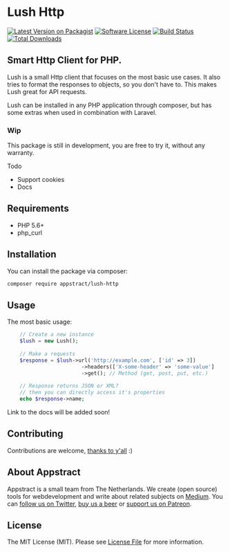 # Lush Http

[![Latest Version on Packagist](https://img.shields.io/packagist/v/appstract/lush-http.svg?style=flat-square)](https://packagist.org/packages/appstract/lush-http)
[![Software License](https://img.shields.io/badge/license-MIT-brightgreen.svg?style=flat-square)](LICENSE.md)
[![Build Status](https://img.shields.io/travis/appstract/lush-http/master.svg?style=flat-square)](https://travis-ci.org/appstract/lush-http)
[![Total Downloads](https://img.shields.io/packagist/dt/appstract/lush-http.svg?style=flat-square)](https://packagist.org/packages/appstract/lush-http)

## Smart Http Client for PHP.

Lush is a small Http client that focuses on the most basic use cases. It also tries to format the responses to objects, so you don't have to. 
This makes Lush great for API requests.

Lush can be installed in any PHP application through composer, but has some extras when used in combination with Laravel.

### Wip

This package is still in development, you are free to try it, without any warranty.

Todo
- Support cookies
- Docs

## Requirements
- PHP 5.6+
- php_curl

## Installation

You can install the package via composer:

``` bash
composer require appstract/lush-http
```

## Usage
The most basic usage:

``` php
    // Create a new instance
    $lush = new Lush();
    
    // Make a requests
    $response = $lush->url('http://example.com', ['id' => 3])
                        ->headers(['X-some-header' => 'some-value']
                        ->get(); // Method (get, post, put, etc.)
    
    // Response returns JSON or XML?
    // then you can directly access it's properties
    echo $response->name;
```

Link to the docs will be added soon!

## Contributing

Contributions are welcome, [thanks to y'all](https://github.com/appstract/lush-http/graphs/contributors) :)

## About Appstract

Appstract is a small team from The Netherlands. We create (open source) tools for webdevelopment and write about related subjects on [Medium](https://medium.com/appstract). You can [follow us on Twitter](https://twitter.com/teamappstract), [buy us a beer](https://www.paypal.me/teamappstract/10) or [support us on Patreon](https://www.patreon.com/appstract).

## License

The MIT License (MIT). Please see [License File](LICENSE.md) for more information.
